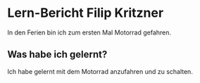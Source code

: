 # Lern-Bericht Filip Kritzner
In den Ferien bin ich zum ersten Mal Motorrad gefahren.
## Was habe ich gelernt?
Ich habe gelernt mit dem Motorrad anzufahren und zu schalten.


